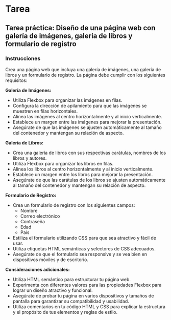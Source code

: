 # Tarea

## Tarea práctica: Diseño de una página web con galería de imágenes, galería de libros y formulario de registro

### Instrucciones

Crea una página web que incluya una galería de imágenes, una galería de libros y un formulario de registro. La página debe cumplir con los siguientes requisitos:

**Galería de Imágenes:**

- Utiliza Flexbox para organizar las imágenes en filas.
- Configura la dirección de apilamiento para que las imágenes se muestren en filas horizontales.
- Alinea las imágenes al centro horizontalmente y al inicio verticalmente.
- Establece un margen entre las imágenes para mejorar la presentación.
- Asegúrate de que las imágenes se ajusten automáticamente al tamaño del contenedor y mantengan su relación de aspecto.

**Galería de Libros:**

- Crea una galería de libros con sus respectivas carátulas, nombres de los libros y autores.
- Utiliza Flexbox para organizar los libros en filas.
- Alinea los libros al centro horizontalmente y al inicio verticalmente.
- Establece un margen entre los libros para mejorar la presentación.
- Asegúrate de que las carátulas de los libros se ajusten automáticamente al tamaño del contenedor y mantengan su relación de aspecto.

**Formulario de Registro:**

- Crea un formulario de registro con los siguientes campos:
  - Nombre
  - Correo electrónico
  - Contraseña
  - Edad
  - País
- Estiliza el formulario utilizando CSS para que sea atractivo y fácil de usar.
- Utiliza etiquetas HTML semánticas y selectores de CSS adecuados.
- Asegúrate de que el formulario sea responsive y se vea bien en dispositivos móviles y de escritorio.

**Consideraciones adicionales:**

- Utiliza HTML semántico para estructurar tu página web.
- Experimenta con diferentes valores para las propiedades Flexbox para lograr un diseño atractivo y funcional.
- Asegúrate de probar tu página en varios dispositivos y tamaños de pantalla para garantizar su compatibilidad y usabilidad.
- Utiliza comentarios en tu código HTML y CSS para explicar la estructura y el propósito de tus elementos y reglas de estilo.
